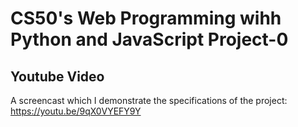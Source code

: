 # CS50's Web Programming wihh Python and JavaScript Project-0
## Youtube Video
A screencast which I demonstrate the specifications of the project: https://youtu.be/9qX0VYEFY9Y
